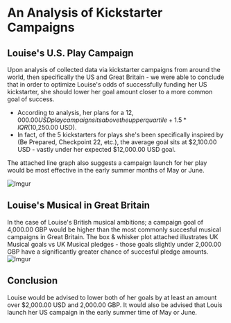 # An Analysis of Kickstarter Campaigns
## Louise's U.S. Play Campaign
  Upon analysis of collected data via kickstarter campaigns from around the world, then specifically the US and Great Britain - we were able to conclude that in order to optimize Louise's odds of successfully funding her US kickstarter, she should lower her goal amount closer to a more common goal of success. 
   - According to analysis, her plans for a $12,000.00 USD play campaign sits above the upper quartile + 1.5*IQR ($10,250.00 USD). 
   - In fact, of the 5 kickstarters for plays she's been specifically inspired by (Be Prepared, Checkpoint 22, etc.), the average goal sits at $2,100.00 USD - vastly under her expected $12,000.00 USD goal. 
 
 The attached line graph also suggests a campaign launch for her play would be most effective in the early summer months of May or June.

![Imgur](https://i.imgur.com/ll71Vgo.png)

## Louise's Musical in Great Britain
  In the case of Louise's British musical ambitions; a campaign goal of 4,000.00 GBP would be higher than the most commonly succesful musical campaigns in Great Britain. The box & whisker plot attached illustrates UK Musical goals vs UK Musical pledges - those goals slightly under 2,000.00 GBP have a significantly greater chance of succesful pledge amounts.
![Imgur](https://imgur.com/4Lgigvs.png)  
  
  ## Conclusion
  Louise would be advised to lower both of her goals by at least an amount over $2,000.00 USD and 2,000.00 GBP. It would also be advised that Louis launch her US campaign in the early summer time of May or June.
